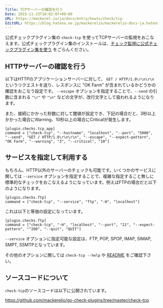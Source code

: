 ```yaml
---
Title: TCPサーバーの確認を行う
Date: 2015-11-23T18:02:07+09:00
URL: https://mackerel.io/ja/docs/entry/howto/check/tcp
EditURL: https://blog.hatena.ne.jp/mackerelio/mackerelio-docs-ja.hatenablog.mackerel.io/atom/entry/6653586347146220004
---
```


公式チェックプラグイン集の `check-tcp` を使ってTCPサーバーの監視をおこなえます。公式チェックプラグイン集のインストールは、[チェック監視に公式チェックプラグイン集を使う](https://mackerel.io/ja/docs/entry/howto/mackerel-check-plugins) をごらんください。

## HTTPサーバーの確認を行う

以下はHTTPのアプリケーションサーバーに対して、 `GET / HTTP/1.0\r\n\r\n` というリクエストを送り、レスポンスに "OK Farm" が含まれているかどうかの確認をおこなう設定です。 `--escape` オプションを指定することで、`--send` の引数に含まれる `"\r"` や `"\n"` などの文字が、改行文字として扱われるようになります。

また、接続にかかった秒数に対して閾値が設定でき、下記の場合だと、3秒以上かかった場合にWarning、10秒以上の場合にCriticalが発生します。

```config
[plugin.checks.tcp_app]
command = ["check-tcp", "--hostname", "localhost", "--port", "5000", "--send", "GET / HTTP/1.0\r\n\r\n", "--escape", "--expect-pattern", "OK Farm", "--warning", "3", "--critical", "10"]
```

## サービスを指定して利用する

もちろん、HTTP以外のサーバーのチェックも可能です。いくつかのサービスに関しては `--service` オプションを指定することで、複雑な指定すること無しに標準的なチェックをおこなえるようになっています。例えばFTPの場合だと以下のようになります。

```config
[plugin.checks.ftp]
command = ["check-tcp", "--service", "ftp", "-H", "localhost"]
```

これは以下と等価の設定になっています。

```config
[plugin.checks.ftp]
command = ["check-tcp", "-H", "localhost", "--port", "21", "--expect-pattern", "^200", "--quit", "QUIT"]
```

`--service` オプションに指定可能な設定は、FTP, POP, SPOP, IMAP, SIMAP, SMPT, SSMTPとなっています。

その他のオプションに関しては `check-tcp --help` や [README](https://github.com/mackerelio/go-check-plugins/blob/master/check-tcp/README.md) をご確認下さい。

## ソースコードについて

`check-tcp`のソースコードは以下に公開されています。

<https://github.com/mackerelio/go-check-plugins/tree/master/check-tcp>
